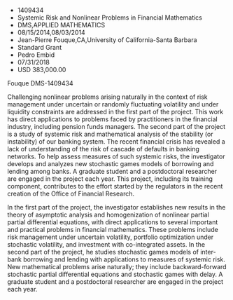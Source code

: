 
* 1409434
* Systemic Risk and Nonlinear Problems in Financial Mathematics
* DMS,APPLIED MATHEMATICS
* 08/15/2014,08/03/2014
* Jean-Pierre Fouque,CA,University of California-Santa Barbara
* Standard Grant
* Pedro Embid
* 07/31/2018
* USD 383,000.00

Fouque DMS-1409434

Challenging nonlinear problems arising naturally in the context of risk
management under uncertain or randomly fluctuating volatility and under
liquidity constraints are addressed in the first part of the project. This work
has direct applications to problems faced by practitioners in the financial
industry, including pension funds managers. The second part of the project is a
study of systemic risk and mathematical analysis of the stability (or
instability) of our banking system. The recent financial crisis has revealed a
lack of understanding of the risk of cascade of defaults in banking networks. To
help assess measures of such systemic risks, the investigator develops and
analyzes new stochastic games models of borrowing and lending among banks. A
graduate student and a postdoctoral researcher are engaged in the project each
year. This project, including its training component, contributes to the effort
started by the regulators in the recent creation of the Office of Financial
Research.

In the first part of the project, the investigator establishes new results in
the theory of asymptotic analysis and homogenization of nonlinear partial
partial differential equations, with direct applications to several important
and practical problems in financial mathematics. These problems include risk
management under uncertain volatility, portfolio optimization under stochastic
volatility, and investment with co-integrated assets. In the second part of the
project, he studies stochastic games models of inter-bank borrowing and lending
with applications to measures of systemic risk. New mathematical problems arise
naturally; they include backward-forward stochastic partial differential
equations and stochastic games with delay. A graduate student and a postdoctoral
researcher are engaged in the project each year.
